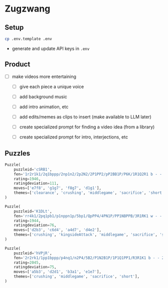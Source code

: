 # Zugzwang

## Setup
```bash
cp .env.template .env
```
- generate and update API keys in `.env`


## Product
- [ ] make videos more entertaining
    - [ ] give each piece a unique voice
    - [ ] add background music
    - [ ] add intro animation, etc
    - [ ] add edits/memes as clips to insert (make available to LLM later)
    - [ ] create specialized prompt for finding a video idea (from a library)
    - [ ] create specialized prompt for intro, interjections, etc


## Puzzles
```python
Puzzle(
    puzzleid='cSRB1',
    fen='1r2r1k1/2q1bppp/2np1n2/2p2N2/2P1PP2/pP2BB1P/P6K/1R1Q2R1 b - - 1 23',
    rating=1946,
    ratingdeviation=111,
    moves=['e7f8', 'g1g7', 'f8g7', 'd1g1'],
    themes=['clearance', 'crushing', 'middlegame', 'sacrifice', 'short'],
)

Puzzle(
    puzzleid='K1DLt',
    fen='rr4k1/2pq1pb1/p1nppn1p/5bp1/QpPP4/4PN1P/PP1NBPPB/3R1RK1 w - - 6 15',
    rating=1944,
    ratingdeviation=76,
    moves=['d2b3', 'c6d4', 'a4d7', 'd4e2'],
    themes=['crushing', 'kingsideAttack', 'middlegame', 'sacrifice', 'short'],
)

Puzzle(
    puzzleid='hVPjR',
    fen='2r2rk1/1pp1bppp/p4nq1/n2P4/5B2/P1N2B1P/1P1Q1PP1/R3R1K1 b - - 2 18',
    rating=2045,
    ratingdeviation=75,
    moves=['a5b3', 'd2d1', 'b3a1', 'e1e7'],
    themes=['crushing', 'middlegame', 'sacrifice', 'short'],
)
```
